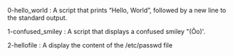 0-hello_world		: A script that prints “Hello, World”, followed by a new line to the standard output.

1-confused_smiley	: A script that displays a confused smiley "(Ôo)'.

2-hellofile		: A display the content of the /etc/passwd file
